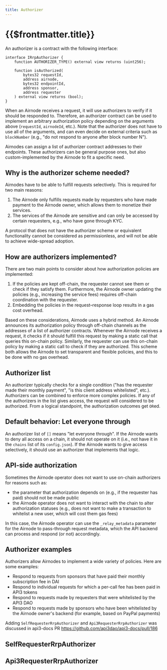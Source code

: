 ```yaml
---
title: Authorizer
---
```


# {{$frontmatter.title}}

<TocHeader />
<TOC class="table-of-contents" :include-level="[2,3]" />

An authorizer is a contract with the following interface:

```solidity
interface IRrpAuthorizer {
    function AUTHORIZER_TYPE() external view returns (uint256);

    function isAuthorized(
        bytes32 requestId,
        address airnode,
        bytes32 endpointId,
        address sponsor,
        address requester
    ) external view returns (bool);
}
```

When an Airnode receives a request, it will use authorizers to verify if it should be responded to. Therefore, an authorizer contract can be used to implement an arbitrary authorization policy depending on the arguments above (`requestId`, `airnodeId`, etc.). Note that the authorizer does not have to use all of the arguments, and can even decide on external criteria such as `blockNumber` (e.g., "do not respond to anyone after block number N").

Airnodes can assign a list of authorizer contract addresses to their endpoints. These authorizers can be general purpose ones, but also custom-implemented by the Airnode to fit a specific need.

## Why is the authorizer scheme needed?

Airnodes have to be able to fulfill requests selectively. This is required for two main reasons:

1. The Airnode only fulfills requests made by requesters who have made payment to the Airnode owner, which allows them to monetize their services.
1. The services of the Airnode are sensitive and can only be accessed by certain requesters, e.g., who have gone through KYC.

A protocol that does not have the authorizer scheme or equivalent functionality cannot be considered as permissionless, and will not be able to achieve wide-spread adoption.

## How are authorizers implemented?

There are two main points to consider about how authorization policies are implemented:

1. If the policies are kept off-chain, the requester cannot see them or check if they satisfy them. Furthermore, the Airnode owner updating the policies (e.g., increasing the service fees) requires off-chain coordination with the requester.
2. Embedding the policies in the request–response loop results in a gas cost overhead.

Based on these considerations, Airnode uses a hybrid method. An Airnode announces its authorization policy through off-chain channels as the addresses of a list of authorizer contracts. Whenever the Airnode receives a request, it checks if it should fulfill this request by making a static call that queries this on-chain policy. Similarly, the requester can use this on-chain policy by making a static call to check if they are authorized. This scheme both allows the Airnode to set transparent and flexible policies, and this to be done with no gas overhead.

## Authorizer list

An authorizer typically checks for a single condition ("has the requester made their monthly payment", "is this client address whitelisted", etc.). Authorizers can be combined to enforce more complex policies. If any of the authorizers in the list gives access, the request will considered to be authorized. From a logical standpoint, the authorization outcomes get `OR`ed.

## Default behavior: Let everyone through

An authorizer list of `[]` means "let everyone through". If the Airnode wants to deny all access on a chain, it should not operate on it (i.e., not have it in the `chains` list of its `config.json`). If the Airnode wants to give access selectively, it should use an authorizer that implements that logic.

## API-side authorization

Sometimes the Airnode operator does not want to use on-chain authorizers for reasons such as:
- the parameter that authorization depends on (e.g., if the requester has paid) should not be made public
- the Airnode operator does not want to interact with the chain to alter authorization statuses (e.g., does not want to make a transaction to whitelist a new user, which will cost them gas fees)

In this case, the Airnode operator can use the `_relay_metadata` parameter for the Airnode to pass-through request metadata, which the API backend can process and respond (or not) accordingly.

## Authorizer examples

Authorizers allow Airnodes to implement a wide variety of policies. Here are some examples:

- Respond to requests from sponsors that have paid their monthly subscription fee in DAI
- Respond to individual requests for which a per-call fee has been paid in API3 tokens
- Respond to requests made by requesters that were whitelisted by the API3 DAO
- Respond to requests made by sponsors who have been whitelisted by the Airnode owner's backend (for example, based on PayPal payments)

<Fix>Adding <code>SelfRequesterRrpAuthorizer</code> and <code>Api3RequesterRrpAuthorizer</code> was discussed in api3-docs PR https://github.com/api3dao/api3-docs/pull/186</Fix>

## SelfRequesterRrpAuthorizer

## Api3RequesterRrpAuthorizer
